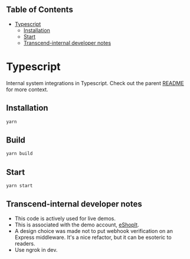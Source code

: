 <!-- START doctoc generated TOC please keep comment here to allow auto update -->
<!-- DON'T EDIT THIS SECTION, INSTEAD RE-RUN doctoc TO UPDATE -->

## Table of Contents

- [Typescript](#typescript)
  - [Installation](#installation)
  - [Start](#start)
  - [Transcend-internal developer notes](#transcend-internal-developer-notes)

<!-- END doctoc generated TOC please keep comment here to allow auto update -->

# Typescript

Internal system integrations in Typescript. Check out the parent [README](../README.md) for more context.

## Installation

```sh
yarn
```

## Build

```sh
yarn build
```

## Start

```sh
yarn start
```

## Transcend-internal developer notes

-  This code is actively used for live demos.
-  This is associated with the demo account, [eShopIt](https://e-shop-it.trsnd.co).
-  A design choice was made not to put webhook verification on an Express middleware. It's a nice refactor, but it can be esoteric to readers.
-  Use ngrok in dev.
